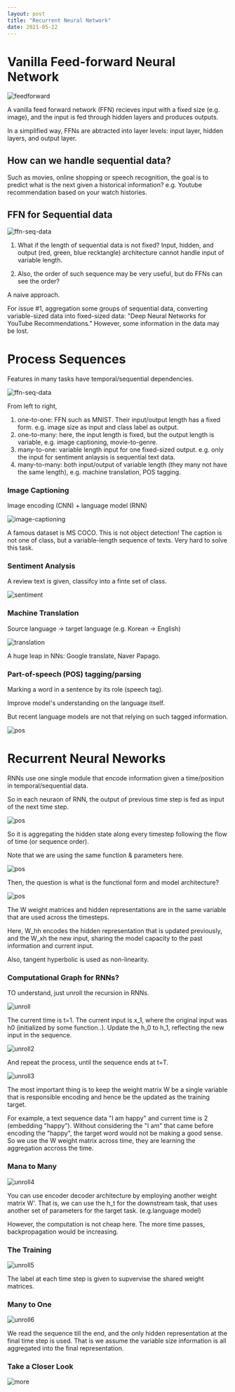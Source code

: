 ```yaml
---
layout: post
title: "Recurrent Neural Network"
date: 2021-05-22
---
```



# Vanilla Feed-forward Neural Network


![feedforward](/assets/2021-05-22-recurrent-neural-network/feedforward.png)

A vanilla feed forward network (FFN) recieves input with a fixed size (e.g. image), and the input is fed through hidden layers and produces outputs.

In a simplified way, FFNs are abtracted into layer levels: input layer, hidden layers, and output layer.

## How can we handle sequential data?

Such as movies, online shopping or speech recognition, the goal is to predict what is the next  given a historical information? e.g. Youtube recommendation based on your watch histories.



## FFN for Sequential data

![ffn-seq-data](/assets/2021-05-22-recurrent-neural-network/ffn-seq-data.png)


1. What if the length of sequential data is not fixed? Input, hidden, and output (red, green, blue recktangle) architecture cannot handle input of variable length. 

2. Also, the order of such sequence may be very useful, but do FFNs can see the order?

A naive approach.

For issue #1, aggregation some groups of sequential data, converting variable-sized data into fixed-sized data: "Deep Neural Networks for YouTube Recommendations." However, some information in the data may be lost.


# Process Sequences


Features in many tasks have temporal/sequential dependencies.

![ffn-seq-data](/assets/2021-05-22-recurrent-neural-network/ffn-seq-data.png)

From left to right,
1. one-to-one: FFN such as MNIST. Their input/output length has a fixed form. e.g. image size as input and class label as output.
2. one-to-many: here, the input length is fixed, but the output length is variable, e.g. image captioning, movie-to-genre.
3. many-to-one: variable length input for one fixed-sized output. e.g. only the input for sentiment anlaysis is sequential text data.
4. many-to-many: both input/output of variable length (they many not have the same length), e.g. machine translation, POS tagging.


### Image Captioning

Image encoding (CNN) + language model (RNN)

![image-captioning](/assets/2021-05-22-recurrent-neural-network/image-captioning.png)

A famous dataset is MS COCO. This is not object detection! The caption is not one of class, but a variable-length sequence of texts. Very hard to solve this task.

### Sentiment Analysis

A review text is given, classifcy into a finte set of class.


![sentiment](/assets/2021-05-22-recurrent-neural-network/sentiment.png)

### Machine Translation

Source language -> target language (e.g. Korean -> English)

![translation](/assets/2021-05-22-recurrent-neural-network/translation.png)

A huge leap in NNs: Google translate, Naver Papago.


### Part-of-speech (POS) tagging/parsing

Marking a word in a sentence by its role (speech tag).

Improve model's understanding on the language itself.

But recent language models are not that relying on such tagged information.

![pos](/assets/2021-05-22-recurrent-neural-network/pos.png)


# Recurrent Neural Neworks

RNNs use one single module that encode information given a time/position in temporal/sequential data.

So in each neuraon of RNN, the output of previous time step is fed as input of the next time step.


![pos](/assets/2021-05-22-recurrent-neural-network/rnn-equation.png)

So it is aggregating the hidden state along every timestep following the flow of time (or sequence order).

Note that we are using the same function & parameters here.

![pos](/assets/2021-05-22-recurrent-neural-network/rnn-function.png)

Then, the question is what is the functional form and model architecture?


![pos](/assets/2021-05-22-recurrent-neural-network/rnn-forward.png)

The W weight matrices and hidden representations are in the same variable that are used across the timesteps.

Here, W_hh encodes the hidden representation that is updated previously, and the W_xh the new input, sharing the model capacity to the past information and current input.

Also, tangent hyperbolic is used as non-linearity.


### Computational Graph for RNNs?

TO understand, just unroll the recursion in RNNs.

![unroll](/assets/2021-05-22-recurrent-neural-network/rnn-unroll.png)

The current time is t=1. The current input is x_1, where the original input was h0 (initialized by some function..). Update the h_0 to h_1, reflecting the new input in the sequence.



![unroll2](/assets/2021-05-22-recurrent-neural-network/rnn-unroll2.png)

And repeat the process, until the sequence ends at t=T.


![unroll3](/assets/2021-05-22-recurrent-neural-network/rnn-unroll3.png)

The most important thing is to keep the weight matrix W be a single variable that is responsible encoding and hence be the updated as the training target.

For example, a text sequence data "I am happy" and current time is 2 (embedding "happy"). Without considering the "I am" that came before encoding the "happy", the target word would not be making a good sense. So we use the W weight matrix across time, they are learning the aggregation accross the time.


### Mana to Many
![unroll4](/assets/2021-05-22-recurrent-neural-network/rnn-unroll4.png)

You can use encoder decoder architecture by employing another weight matrix W'. That is, we can use the h_t for the downstream task, that uses another set of parameters for the target task. (e.g.language model)

However, the computation is not cheap here. The more time passes, backpropagation would be increasing.

### The Training


![unroll5](/assets/2021-05-22-recurrent-neural-network/rnn-unroll5.png)

The label at each time step is given to supvervise the shared weight matrices.

### Many to One

![unroll6](/assets/2021-05-22-recurrent-neural-network/rnn-unroll6.png)

We read the sequence till the end, and the only hidden representation at the final time step is used. That is we assume the variable size information is all aggregated into the final representation.


### Take a Closer Look


![more](/assets/2021-05-22-recurrent-neural-network/rnn-more.png)